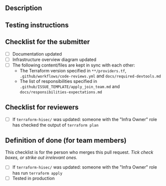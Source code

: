 ## Description

<!--
Please describe:

 - What this PR changes.
 - Why (rationale, what problem it solves).
 - Caveats to be aware of, e.g. potential downtime once this change gets deployed.
 - Whether any manual migration must be performed, and how.
-->

## Testing instructions

<!--
Please describe how to test this change, after it has been deployed to production.
-->

## Checklist for the submitter

<!--
Check a box by filling in 'x', like so...

 - [x] Checklist item

...or mark it as not applicable, like so:

 - [ ] ~~Checklist item~~
-->

 - [ ] Documentation updated
 - [ ] Infrastructure overview diagram updated
   <!-- see docs/editing-diagrams.md to learn how to edit the diagram -->
 - [ ] The following content/files are kept in sync with each other:
   + The Terraform version specified in `**/providers.tf`, `.github/workflows/code-reviews.yml` and `docs/required-devtools.md`
   + The list of responsibilities specified in `.github/ISSUE_TEMPLATE/apply_join_team.md` and `docs/responsibilities-expectations.md`

## Checklist for reviewers

- [ ] If `terraform-hisec/` was updated: someone with the "Infra Owner" role has checked the output of `terraform plan`

## Definition of done (for team members)

This checklist is for the person who merges this pull request. _Tick check boxes, or strike out irrelevant ones._

 - [ ] If `terraform-hisec/` was updated: someone with the "Infra Owner" role has run `terraform apply`
 - [ ] Tested in production
